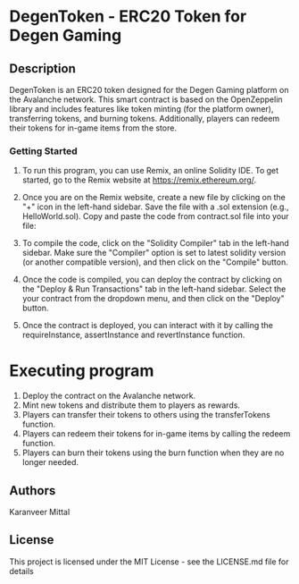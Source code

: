 # DegenToken - ERC20 Token for Degen Gaming

## Description
DegenToken is an ERC20 token designed for the Degen Gaming platform on the Avalanche network. This smart contract is based on the OpenZeppelin library and includes features like token minting (for the platform owner), transferring tokens, and burning tokens. Additionally, players can redeem their tokens for in-game items from the store.

### Getting Started
1. To run this program, you can use Remix, an online Solidity IDE. To get started, go to the Remix website at https://remix.ethereum.org/.

2. Once you are on the Remix website, create a new file by clicking on the "+" icon in the left-hand sidebar. Save the file with a .sol extension (e.g., HelloWorld.sol). Copy and paste the code from contract.sol file into your file:

3. To compile the code, click on the "Solidity Compiler" tab in the left-hand sidebar. Make sure the "Compiler" option is set to latest solidity version (or another compatible version), and then click on the "Compile" button.

4. Once the code is compiled, you can deploy the contract by clicking on the "Deploy & Run Transactions" tab in the left-hand sidebar. Select the your contract from the dropdown menu, and then click on the "Deploy" button.

5. Once the contract is deployed, you can interact with it by calling the requireInstance, assertInstance and revertInstance function.


# Executing program

1. Deploy the contract on the Avalanche network.
2. Mint new tokens and distribute them to players as rewards.
3. Players can transfer their tokens to others using the transferTokens function.
4. Players can redeem their tokens for in-game items by calling the redeem function.
5. Players can burn their tokens using the burn function when they are no longer needed.

## Authors
Karanveer Mittal

## License

This project is licensed under the MIT License - see the LICENSE.md file for details
